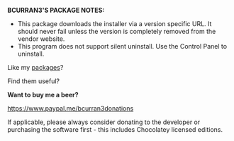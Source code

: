 **BCURRAN3'S PACKAGE NOTES:**

* This package downloads the installer via a version specific URL. It should never fail unless the version is completely removed from the vendor website.
* This program does not support silent uninstall. Use the Control Panel to uninstall.


Like my [packages](https://chocolatey.org/profiles/bcurran3)? 

Find them useful?

**Want to buy me a beer?**

https://www.paypal.me/bcurran3donations

If applicable, please always consider donating to the developer or purchasing the software first - this includes Chocolatey licensed editions.

